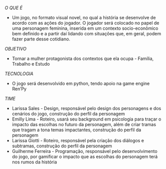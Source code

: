 *O QUE É*

- Um jogo, no formato visual novel, no qual a história se desenvolve de acordo com as ações do jogador. O jogador será colocado no papel de uma personagem feminina, inserida em um contexto socio-econômico bem definido e a partir daí lidando com situações que, em geral, podem fazer parte desse cotidiano.

*OBJETIVO*

-  Tornar a mulher protagonista dos contextos que ela ocupa - Família, Trabalho e Estudo


*TECNOLOGIA*

- O jogo será desenvolvido em python, tendo apoio na game engine Ren’Py

*TIME* 

- Larissa Sales - Design, responsável pelo design dos personagens e dos cenários do jogo, construção do perfil da personagem
- Emilly Lima - Roteiro, usará seu background em psicologia para traçar o impacto das escolhas no futuro da personagem, além de criar tramas que tragam a tona temas impactantes, construção do perfil da personagem
- Larissa Giotti - Roteiro, responsável pela criação dos diálogos e subtramas, construção do perfil da personagem
- Guilherme Ferreira - Programação, responsável pelo desenvolvimento do jogo, por gamificar o impacto que as escolhas do personagem terá nos rumos da história
